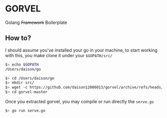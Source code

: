 # GORVEL

Golang ~~Framework~~ Boilerplate

## How to?

I should assume you've installed your go in your machine, to start working with this, you make clone it under your `$GOPATH/src/`

```bash
$> echo $GOPATH
/Users/daison/go

$> cd /Users/daison/go
$> mkdir src/
$> wget -c https://github.com/daison12006013/gorvel/archive/refs/heads/master.tar.gz -O - | tar -xz
$> cd gorvel-master
```

Once you extracted gorvel, you may compile or run directly the `serve.go`

```bash
$> go run serve.go
```
